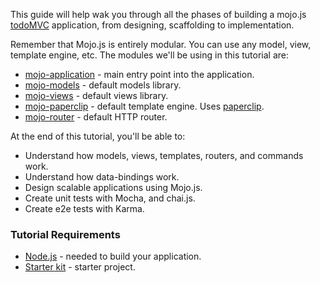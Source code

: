This guide will help wak you through all the phases of building a mojo.js [todoMVC](http://todomvc.com/) application, from designing, scaffolding to implementation.

Remember that Mojo.js is entirely modular. You can use any model, view, template engine, etc. The modules we'll be using in this tutorial are:

- [mojo-application](https://github.com/classdojo/mojo-application) - main entry point into the application.
- [mojo-models](https://github.com/classdojo/mojo-models) - default models library.
- [mojo-views](https://github.com/classdojo/mojo-views) - default views library.
- [mojo-paperclip](https://github.com/classdojo/mojo-paperclip) - default template engine. Uses [paperclip](https://github.com/classdojo/paperclip.js).
- [mojo-router](https://github.com/classdojo/mojo-router) - default HTTP router.

At the end of this tutorial, you'll be able to:

- Understand how models, views, templates, routers, and commands work.
- Understand how data-bindings work.
- Design scalable applications using Mojo.js.
- Create unit tests with Mocha, and chai.js.
- Create e2e tests with Karma.


### Tutorial Requirements

- [Node.js](http://nodejs.org/) - needed to build your application.
- [Starter kit](https://github.com/classdojo/mojo-starter/archive/master.zip) - starter project.
